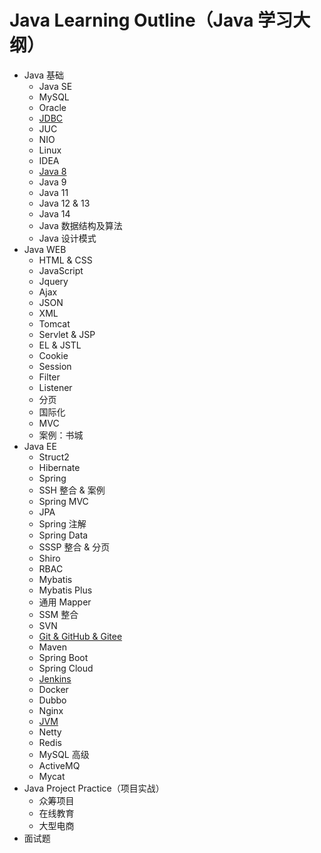# Java Learning Outline（Java 学习大纲）
* Java 基础
  * Java SE
  * MySQL
  * Oracle
  * [JDBC](https://github.com/Molln/JDBC)
  * JUC
  * NIO
  * Linux
  * IDEA
  * [Java 8](https://github.com/Molln/Java8)
  * Java 9
  * Java 11
  * Java 12 & 13
  * Java 14
  * Java 数据结构及算法
  * Java 设计模式
* Java WEB
  * HTML & CSS
  * JavaScript
  * Jquery
  * Ajax
  * JSON
  * XML
  * Tomcat
  * Servlet & JSP
  * EL & JSTL
  * Cookie
  * Session
  * Filter
  * Listener
  * 分页
  * 国际化
  * MVC
  * 案例：书城
* Java EE
  * Struct2
  * Hibernate
  * Spring
  * SSH 整合 & 案例
  * Spring MVC
  * JPA
  * Spring 注解
  * Spring Data
  * SSSP 整合 & 分页
  * Shiro
  * RBAC
  * Mybatis
  * Mybatis Plus
  * 通用 Mapper
  * SSM 整合
  * SVN
  * [Git & GitHub & Gitee](https://github.com/Molln/Git)
  * Maven
  * Spring Boot
  * Spring Cloud
  * [Jenkins](https://github.com/Molln/Jenkins)
  * Docker
  * Dubbo
  * Nginx
  * [JVM](https://github.com/Molln/JVM)
  * Netty
  * Redis
  * MySQL 高级
  * ActiveMQ
  * Mycat
* Java Project Practice（项目实战）
  * 众筹项目
  * 在线教育
  * 大型电商
* 面试题
